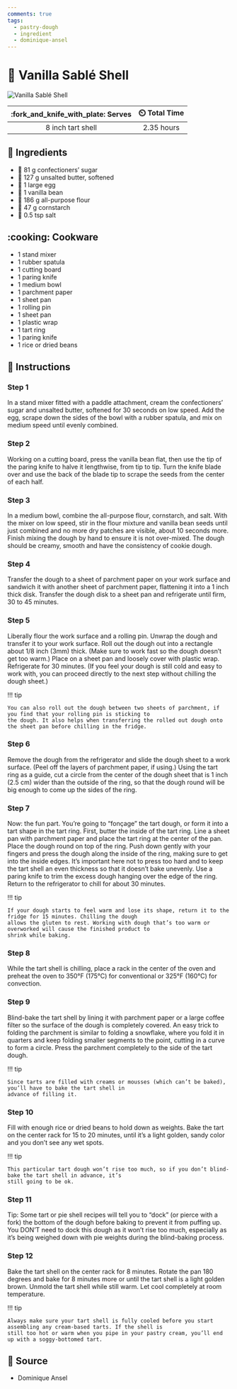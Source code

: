 ```yaml
---
comments: true
tags:
  - pastry-dough
  - ingredient
  - dominique-ansel
---
```

# :pie: Vanilla Sablé Shell

![Vanilla Sablé Shell](../../assets/images/vanilla-sablé-shell.jpg)

| :fork_and_knife_with_plate: Serves | :timer_clock: Total Time |
|:----------------------------------:|:-----------------------: |
| 8 inch tart shell | 2.35 hours |

## :salt: Ingredients

- :candy: 81 g confectioners’ sugar
- :butter: 127 g unsalted butter, softened
- :egg: 1 large egg
- :icecream: 1 vanilla bean
- :ear_of_rice: 186 g all-purpose flour
- :corn: 47 g cornstarch
- :salt: 0.5 tsp salt

## :cooking: Cookware

- 1 stand mixer
- 1 rubber spatula
- 1 cutting board
- 1 paring knife
- 1 medium bowl
- 1 parchment paper
- 1 sheet pan
- 1 rolling pin
- 1 sheet pan
- 1 plastic wrap
- 1 tart ring
- 1 paring knife
- 1 rice or dried beans

## :pencil: Instructions

### Step 1

In a stand mixer fitted with a paddle attachment, cream the confectioners’ sugar and unsalted butter, softened for 30
seconds on low speed. Add the egg, scrape down the sides of the bowl with a rubber spatula, and mix on medium speed
until evenly combined.

### Step 2

Working on a cutting board, press the vanilla bean flat, then use the tip of the paring knife to halve it lengthwise,
from tip to tip. Turn the knife blade over and use the back of the blade tip to scrape the seeds from the center of each
half.

### Step 3

In a medium bowl, combine the all-purpose flour, cornstarch, and salt. With the mixer on low speed, stir in the flour
mixture and vanilla bean seeds until just combined and no more dry patches are visible, about 10 seconds more. Finish
mixing the dough by hand to ensure it is not over-mixed. The dough should be creamy, smooth and have the consistency of
cookie dough.

### Step 4

Transfer the dough to a sheet of parchment paper on your work surface and sandwich it with another sheet of parchment
paper, flattening it into a 1 inch thick disk. Transfer the dough disk to a sheet pan and refrigerate until firm, 30 to
45 minutes.

### Step 5

Liberally flour the work surface and a rolling pin. Unwrap the dough and transfer it to your work surface. Roll out the
dough out into a rectangle about 1/8 inch (3mm) thick. (Make sure to work fast so the dough doesn’t get too warm.)
Place on a sheet pan and loosely cover with plastic wrap. Refrigerate for 30 minutes. (If you feel your dough is still
cold and easy to work with, you can proceed directly to the next step without chilling the dough sheet.)

!!! tip

    You can also roll out the dough between two sheets of parchment, if you find that your rolling pin is sticking to
    the dough. It also helps when transferring the rolled out dough onto the sheet pan before chilling in the fridge.

### Step 6

Remove the dough from the refrigerator and slide the dough sheet to a work surface. (Peel off the layers of parchment
paper, if using.) Using the tart ring as a guide, cut a circle from the center of the dough sheet that is 1 inch (2.5
cm) wider than the outside of the ring, so that the dough round will be big enough to come up the sides of the ring.

### Step 7

Now: the fun part. You’re going to “fonçage” the tart dough, or form it into a tart shape in the tart ring.
First, butter the inside of the tart ring. Line a sheet pan with parchment paper and place the tart ring at the center
of the pan. Place the dough round on top of the ring. Push down gently with your fingers and press the dough along the
inside of the ring, making sure to get into the inside edges. It’s important here not to press too hard and to keep
the tart shell an even thickness so that it doesn’t bake unevenly. Use a paring knife to trim the excess dough hanging
over the edge of the ring. Return to the refrigerator to chill for about 30 minutes.

!!! tip

    If your dough starts to feel warm and lose its shape, return it to the fridge for 15 minutes. Chilling the dough
    allows the gluten to rest. Working with dough that’s too warm or overworked will cause the finished product to
    shrink while baking.

### Step 8

While the tart shell is chilling, place a rack in the center of the oven and preheat the oven to 350°F (175°C) for
conventional or 325°F (160°C) for convection.

### Step 9

Blind-bake the tart shell by lining it with parchment paper or a large coffee filter so the surface of the dough is
completely covered. An easy trick to folding the parchment is similar to folding a snowflake, where you fold it in
quarters and keep folding smaller segments to the point, cutting in a curve to form a circle. Press the parchment
completely to the side of the tart dough.

!!! tip

    Since tarts are filled with creams or mousses (which can’t be baked), you’ll have to bake the tart shell in
    advance of filling it.

### Step 10

Fill with enough rice or dried beans to hold down as weights. Bake the tart on the center rack for 15 to 20 minutes,
until it’s a light golden, sandy color and you don’t see any wet spots.

!!! tip

    This particular tart dough won’t rise too much, so if you don’t blind-bake the tart shell in advance, it’s
    still going to be ok.

### Step 11

Tip: Some tart or pie shell recipes will tell you to “dock” (or pierce with a fork) the bottom of the dough before
baking to prevent it from puffing up. You DON’T need to dock this dough as it won’t rise too much, especially as
it’s being weighed down with pie weights during the blind-baking process.

### Step 12

Bake the tart shell on the center rack for 8 minutes. Rotate the pan 180 degrees and bake for 8 minutes more or until
the tart shell is a light golden brown. Unmold the tart shell while still warm. Let cool completely at room temperature.

!!! tip

    Always make sure your tart shell is fully cooled before you start assembling any cream-based tarts. If the shell is
    still too hot or warm when you pipe in your pastry cream, you’ll end up with a soggy-bottomed tart.

## :link: Source

- Dominique Ansel
